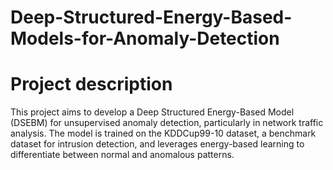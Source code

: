 # Deep-Structured-Energy-Based-Models-for-Anomaly-Detection 

# Project description 
This project aims to develop a Deep Structured Energy-Based Model (DSEBM) for unsupervised anomaly detection, particularly in network traffic analysis. The model is trained on the KDDCup99-10 dataset, a benchmark dataset for intrusion detection, and leverages energy-based learning to differentiate between normal and anomalous patterns.
